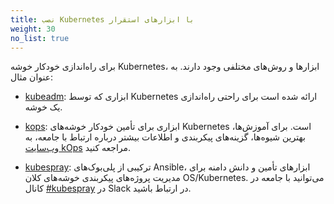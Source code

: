 ```yaml
---
title: نصب Kubernetes با ابزارهای استقرار
weight: 30
no_list: true
---
```


برای راه‌اندازی خودکار خوشه Kubernetes، ابزارها و روش‌های مختلفی وجود دارند. به عنوان مثال:

- [kubeadm](/docs/setup/production-environment/tools/kubeadm/): ابزاری که توسط Kubernetes ارائه شده است برای راحتی راه‌اندازی یک خوشه.

- [kops](https://kops.sigs.k8s.io/): ابزاری برای تأمین خودکار خوشه‌های Kubernetes است. برای آموزش‌ها، بهترین شیوه‌ها، گزینه‌های پیکربندی و اطلاعات بیشتر درباره ارتباط با جامعه، به [وب‌سایت kOps](https://kops.sigs.k8s.io/) مراجعه کنید.

- [kubespray](https://kubespray.io/): ترکیبی از پلی‌بوک‌های Ansible، ابزارهای تأمین و دانش دامنه برای مدیریت پروژه‌های پیکربندی خوشه‌های کلان OS/Kubernetes. می‌توانید با جامعه در کانال [#kubespray](https://kubernetes.slack.com/messages/kubespray/) در Slack در ارتباط باشید.

